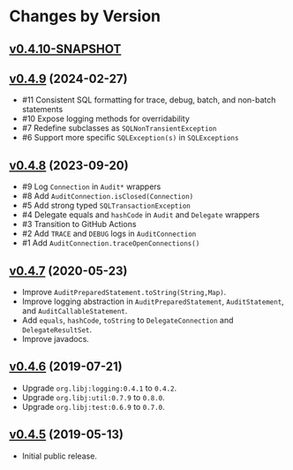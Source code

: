 # Changes by Version

## [v0.4.10-SNAPSHOT](https://github.com/libj/util/compare/ebebe477c8506e5a11304354bab00b91fc3db578..HEAD)

## [v0.4.9](https://github.com/libj/util/compare/1f5701c99c152bfddf1b4c4df39d1aef236158ea..ebebe477c8506e5a11304354bab00b91fc3db578) (2024-02-27)
* #11 Consistent SQL formatting for trace, debug, batch, and non-batch statements
* #10 Expose logging methods for overridability
* #7 Redefine subclasses as `SQLNonTransientException`
* #6 Support more specific `SQLException(s)` in `SQLExceptions`

## [v0.4.8](https://github.com/libj/sql/compare/dfabf8776f41b6aabfcefecc60e96df229f13bc3..1f5701c99c152bfddf1b4c4df39d1aef236158ea) (2023-09-20)
* #9 Log `Connection` in `Audit*` wrappers
* #8 Add `AuditConnection.isClosed(Connection)`
* #5 Add strong typed `SQLTransactionException`
* #4 Delegate equals and `hashCode` in `Audit` and `Delegate` wrappers
* #3 Transition to GitHub Actions
* #2 Add `TRACE` and `DEBUG` logs in `AuditConnection`
* #1 Add `AuditConnection.traceOpenConnections()`

## [v0.4.7](https://github.com/libj/sql/compare/30dc2d3f7259aaaf010df901bab8d66d0046fc82..dfabf8776f41b6aabfcefecc60e96df229f13bc3) (2020-05-23)
* Improve `AuditPreparedStatement.toString(String,Map)`.
* Improve logging abstraction in `AuditPreparedStatement`, `AuditStatement`, and `AuditCallableStatement`.
* Add `equals`, `hashCode`, `toString` to `DelegateConnection` and `DelegateResultSet`.
* Improve javadocs.

## [v0.4.6](https://github.com/libj/sql/compare/786438c24e55a375754e312da13188a978b9fb25..30dc2d3f7259aaaf010df901bab8d66d0046fc82) (2019-07-21)
* Upgrade `org.libj:logging:0.4.1` to `0.4.2`.
* Upgrade `org.libj:util:0.7.9` to `0.8.0`.
* Upgrade `org.libj:test:0.6.9` to `0.7.0`.

## [v0.4.5](https://github.com/entinae/pom/compare/037ebc5f20426d187b8936e184c977ff37c6ad42..786438c24e55a375754e312da13188a978b9fb25) (2019-05-13)
* Initial public release.